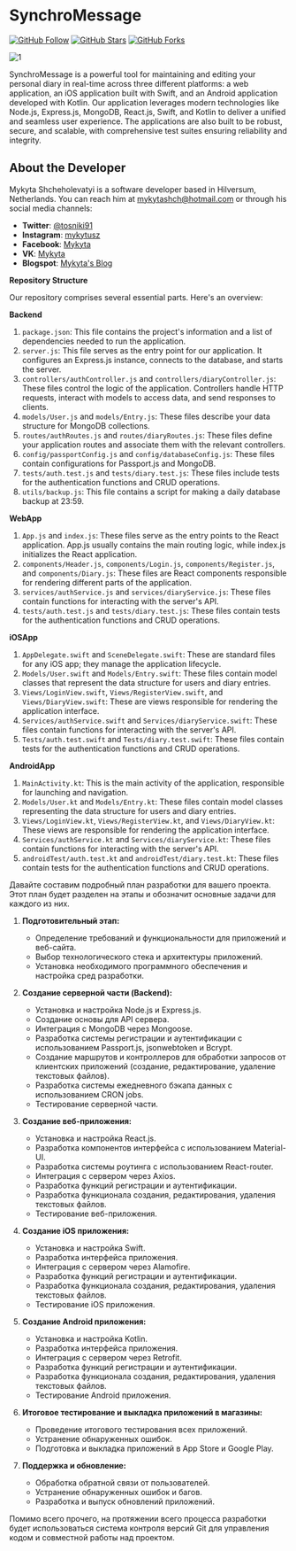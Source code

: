 
# SynchroMessage 

[![GitHub Follow](https://img.shields.io/github/followers/mykytashch?style=social)](https://github.com/mykytashch)
[![GitHub Stars](https://img.shields.io/github/stars/mykytashch/SynchroMessage)](https://github.com/mykytashch/SynchroMessage/stargazers)
[![GitHub Forks](https://img.shields.io/github/forks/mykytashch/SynchroMessage)](https://github.com/mykytashch/SynchroMessage/network)


![1](https://github.com/mykytashch/SynchroMessage/assets/129088502/a3deb939-e4c6-4380-94ac-c1ae40d79798)


SynchroMessage is a powerful tool for maintaining and editing your personal diary in real-time across three different platforms: a web application, an iOS application built with Swift, and an Android application developed with Kotlin. Our application leverages modern technologies like Node.js, Express.js, MongoDB, React.js, Swift, and Kotlin to deliver a unified and seamless user experience. The applications are also built to be robust, secure, and scalable, with comprehensive test suites ensuring reliability and integrity.


## About the Developer
Mykyta Shcheholevatyi is a software developer based in Hilversum, Netherlands. You can reach him at [mykytashch@hotmail.com](mailto:mykytashch@hotmail.com) or through his social media channels:

- **Twitter**: [@tosniki91](https://twitter.com/tosniki91)
- **Instagram**: [mykytusz](https://www.instagram.com/mykytusz/)
- **Facebook**: [Mykyta](https://www.facebook.com/profile.php?id=100028132133194)
- **VK**: [Mykyta](https://vk.com/mykyta4308)
- **Blogspot**: [Mykyta's Blog](https://mykytashc.blogspot.com)


**Repository Structure**

Our repository comprises several essential parts. Here's an overview:

**Backend**

1. `package.json`: This file contains the project's information and a list of dependencies needed to run the application.
2. `server.js`: This file serves as the entry point for our application. It configures an Express.js instance, connects to the database, and starts the server.
3. `controllers/authController.js` and `controllers/diaryController.js`: These files control the logic of the application. Controllers handle HTTP requests, interact with models to access data, and send responses to clients.
4. `models/User.js` and `models/Entry.js`: These files describe your data structure for MongoDB collections.
5. `routes/authRoutes.js` and `routes/diaryRoutes.js`: These files define your application routes and associate them with the relevant controllers.
6. `config/passportConfig.js` and `config/databaseConfig.js`: These files contain configurations for Passport.js and MongoDB.
7. `tests/auth.test.js` and `tests/diary.test.js`: These files include tests for the authentication functions and CRUD operations.
8. `utils/backup.js`: This file contains a script for making a daily database backup at 23:59.

**WebApp**

1. `App.js` and `index.js`: These files serve as the entry points to the React application. App.js usually contains the main routing logic, while index.js initializes the React application.
2. `components/Header.js`, `components/Login.js`, `components/Register.js`, and `components/Diary.js`: These files are React components responsible for rendering different parts of the application.
3. `services/authService.js` and `services/diaryService.js`: These files contain functions for interacting with the server's API.
4. `tests/auth.test.js` and `tests/diary.test.js`: These files contain tests for the authentication functions and CRUD operations.

**iOSApp**

1. `AppDelegate.swift` and `SceneDelegate.swift`: These are standard files for any iOS app; they manage the application lifecycle.
2. `Models/User.swift` and `Models/Entry.swift`: These files contain model classes that represent the data structure for users and diary entries.
3. `Views/LoginView.swift`, `Views/RegisterView.swift`, and `Views/DiaryView.swift`: These are views responsible for rendering the application interface.
4. `Services/authService.swift` and `Services/diaryService.swift`: These files contain functions for interacting with the server's API.
5. `Tests/auth.test.swift` and `Tests/diary.test.swift`: These files contain tests for the authentication functions and CRUD operations.

**AndroidApp**

1. `MainActivity.kt`: This is the main activity of the application, responsible for launching and navigation.
2. `Models/User.kt` and `Models/Entry.kt`: These files contain model classes representing the data structure for users and diary entries.
3. `Views/LoginView.kt`, `Views/RegisterView.kt`, and `Views/DiaryView.kt`: These views are responsible for rendering the application interface.
4. `Services/authService.kt` and `Services/diaryService.kt`: These files contain functions for interacting with the server's API.
5. `androidTest/auth.test.kt` and `androidTest/diary.test.kt`: These files contain tests for the authentication functions and CRUD operations.








Давайте составим подробный план разработки для вашего проекта. Этот план будет разделен на этапы и обозначит основные задачи для каждого из них.

1. **Подготовительный этап:**
   - Определение требований и функциональности для приложений и веб-сайта.
   - Выбор технологического стека и архитектуры приложений.
   - Установка необходимого программного обеспечения и настройка сред разработки.

2. **Создание серверной части (Backend):**
   - Установка и настройка Node.js и Express.js.
   - Создание основы для API сервера.
   - Интеграция с MongoDB через Mongoose.
   - Разработка системы регистрации и аутентификации с использованием Passport.js, jsonwebtoken и Bcrypt.
   - Создание маршрутов и контроллеров для обработки запросов от клиентских приложений (создание, редактирование, удаление текстовых файлов).
   - Разработка системы ежедневного бэкапа данных с использованием CRON jobs.
   - Тестирование серверной части.

3. **Создание веб-приложения:**
   - Установка и настройка React.js.
   - Разработка компонентов интерфейса с использованием Material-UI.
   - Разработка системы роутинга с использованием React-router.
   - Интеграция с сервером через Axios.
   - Разработка функций регистрации и аутентификации.
   - Разработка функционала создания, редактирования, удаления текстовых файлов.
   - Тестирование веб-приложения.

4. **Создание iOS приложения:**
   - Установка и настройка Swift.
   - Разработка интерфейса приложения.
   - Интеграция с сервером через Alamofire.
   - Разработка функций регистрации и аутентификации.
   - Разработка функционала создания, редактирования, удаления текстовых файлов.
   - Тестирование iOS приложения.

5. **Создание Android приложения:**
   - Установка и настройка Kotlin.
   - Разработка интерфейса приложения.
   - Интеграция с сервером через Retrofit.
   - Разработка функций регистрации и аутентификации.
   - Разработка функционала создания, редактирования, удаления текстовых файлов.
   - Тестирование Android приложения.

6. **Итоговое тестирование и выкладка приложений в магазины:**
   - Проведение итогового тестирования всех приложений.
   - Устранение обнаруженных ошибок.
   - Подготовка и выкладка приложений в App Store и Google Play.

7. **Поддержка и обновление:**
   - Обработка обратной связи от пользователей.
   - Устранение обнаруженных ошибок и багов.
   - Разработка и выпуск обновлений приложений.

Помимо всего прочего, на протяжении всего процесса разработки будет использоваться система контроля версий Git для управления кодом и совместной работы над проектом.
